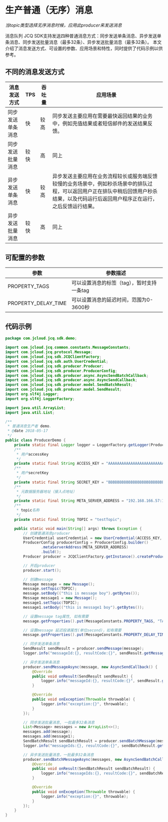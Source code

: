 # 生产普通（无序）消息
*当topic类型选择无序消息时候，应用此producer来发送消息*

消息队列 JCQ SDK支持发送四种普通消息方式：同步发送单条消息、异步发送单条消息、同步发送批量消息（最多32条）、异步发送批量消息（最多32条）。 本文介绍了消息发送方式、可设置的参数、应用场景和特性，同时提供了代码示例以供参考。

## 不同的消息发送方式

| 消息发送方式     | TPS  | 吞吐量 | 应用场景                                                     |
| ---------------- | ---- | ------ | ------------------------------------------------------------ |
| 同步发送单条消息 | 快   | 较高   | 同步发送主要应用在需要最快返回结果的业务中，例如充值结果或者短信邮件的发送结果反馈。 |
| 同步发送批量消息 | 较快 | 高     | 同上                                                          |
| 异步发送单条消息 | 快   | 较高   | 异步发送主要应用在业务流程较长或服务端反馈较慢的业务场景中，例如秒杀场景中的排队过程，可以返回用户正在排队中稍后回馈用户秒杀结果，以及代码运行后返回用户程序正在运行，之后反馈运行结果。 |
| 异步发送批量消息 | 较快 | 高     | 同上                                                         |


## 可配置的参数
| 参数                | 参数描述                                   |
| ------------------- | ------------------------------------------ |
| PROPERTY_TAGS       | 可以设置消息的标签（tag），暂时支持一条tag |
| PROPERTY_DELAY_TIME | 可以设置消息的延迟时间，范围为0-3600秒     |

## 代码示例
```java
package com.jcloud.jcq.sdk.demo;

import com.jcloud.jcq.common.constants.MessageConstants;
import com.jcloud.jcq.protocol.Message;
import com.jcloud.jcq.sdk.JCQClientFactory;
import com.jcloud.jcq.sdk.auth.UserCredential;
import com.jcloud.jcq.sdk.producer.Producer;
import com.jcloud.jcq.sdk.producer.ProducerConfig;
import com.jcloud.jcq.sdk.producer.async.AsyncSendBatchCallback;
import com.jcloud.jcq.sdk.producer.async.AsyncSendCallback;
import com.jcloud.jcq.sdk.producer.model.SendBatchResult;
import com.jcloud.jcq.sdk.producer.model.SendResult;
import org.slf4j.Logger;
import org.slf4j.LoggerFactory;

import java.util.ArrayList;
import java.util.List;

/**
 * 普通消息生产者 demo.
 * @date 2018-05-17
 */
public class ProducerDemo {
    private static final Logger logger = LoggerFactory.getLogger(ProducerDemo.class);
    /**
     * 用户accessKey
     */
    private static final String ACCESS_KEY = "AAAAAAAAAAAAAAAAAAAAAAAAAAAAAAA0";
    /**
     * 用户secretKey
     */
    private static final String SECRET_KEY = "BBBBBBBBBBBBBBBBBBBBBBBBBBBBBBB0";
    /**
     * 元数据服务器地址（接入点地址）
     */
    private static final String META_SERVER_ADDRESS = "192.168.166.57:18888";
    /**
     * topic名称
     */
    private static final String TOPIC = "testTopic";

    public static void main(String[] args) throws Exception {
        // 创建普通消息producer
        UserCredential userCredential = new UserCredential(ACCESS_KEY, SECRET_KEY);
        ProducerConfig producerConfig = ProducerConfig.builder()
                .metaServerAddress(META_SERVER_ADDRESS)
                .build();
        Producer producer = JCQClientFactory.getInstance().createProducer(userCredential, producerConfig);

        // 开启producer
        producer.start();

        // 创建message
        Message message = new Message();
        message.setTopic(TOPIC);
        message.setBody(("this is message boy").getBytes());
        Message message1 = new Message();
        message1.setTopic(TOPIC);
        message1.setBody(("this is message1 boy").getBytes());

        // 设置message tag属性, 如有需要
        message.getProperties().put(MessageConstants.PROPERTY_TAGS, "TAG");

        // 设置message 延迟投递属性(单位second)，如有需要
        message.getProperties().put(MessageConstants.PROPERTY_DELAY_TIME, "1000");

        // 同步发送单条消息
        SendResult sendResult = producer.sendMessage(message);
        logger.info("messageId:{}, resultCode:{}", sendResult.getMessageId(), sendResult.getResultCode());

        // 异步发送单条消息
        producer.sendMessageAsync(message, new AsyncSendCallback() {
            @Override
            public void onResult(SendResult sendResult) {
                logger.info("messageId:{}, resultCode:{}", sendResult.getMessageId(), sendResult.getResultCode());
            }

            @Override
            public void onException(Throwable throwable) {
                logger.info("exception:{}", throwable);
            }
        });

        // 同步发送批量消息, 一批最多32条消息
        List<Message> messages = new ArrayList<>();
        messages.add(message);
        messages.add(message1);
        SendBatchResult sendBatchResult = producer.sendBatchMessage(messages);
        logger.info("messageIds:{}, resultCode:{}", sendBatchResult.getMessageIds(), sendBatchResult.getResultCode());

        // 异步发送批量消息，一批最多32条消息
        producer.sendBatchMessageAsync(messages, new AsyncSendBatchCallback() {
            @Override
            public void onResult(SendBatchResult sendBatchResult) {
                logger.info("messageIds:{}, resultCode:{}", sendBatchResult.getMessageIds(), sendBatchResult.getResultCode());
            }

            @Override
            public void onException(Throwable throwable) {
                logger.info("exception:{}", throwable);
            }
        });
    }
}
```

